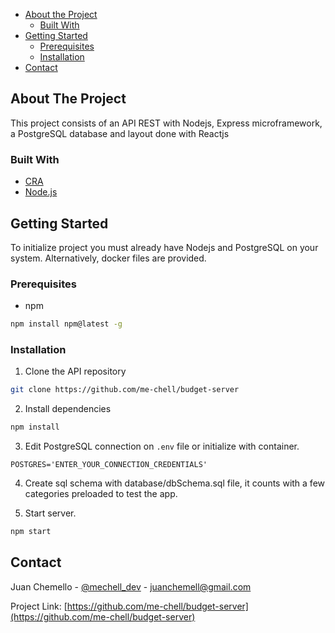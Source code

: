 -   [About the Project](#about-the-project)
    -   [Built With](#built-with)
-   [Getting Started](#getting-started)
    -   [Prerequisites](#prerequisites)
    -   [Installation](#installation)
-   [Contact](#contact)

## About The Project

This project consists of an API REST with Nodejs, Express microframework, a PostgreSQL database and layout done with Reactjs

### Built With

-   [CRA](https://create-react-app.dev/)
-   [Node.js](https://nodejs.org/en/)

## Getting Started

To initialize project you must already have Nodejs and PostgreSQL on your system.
Alternatively, docker files are provided.

### Prerequisites

-   npm

```sh
npm install npm@latest -g
```

### Installation

1.  Clone the API repository

```sh
git clone https://github.com/me-chell/budget-server
```

2. Install dependencies

```sh
npm install
```

3. Edit PostgreSQL connection on `.env` file or initialize with container.

```JS
POSTGRES='ENTER_YOUR_CONNECTION_CREDENTIALS'
```

4. Create sql schema with database/dbSchema.sql file, it counts with a few categories preloaded to test the app.

5. Start server.

```sh
npm start
```

## Contact

Juan Chemello - [@mechell_dev](https://twitter.com/mechell_dev) - juanchemell@gmail.com

Project Link: [https://github.com/me-chell/budget-server](https://github.com/me-chell/budget-server)
